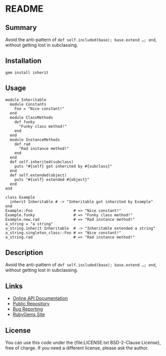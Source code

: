 README
======



Summary
-------

Avoid the anti-pattern of `def self.included(base); base.extend …; end`, without
getting lost in subclassing.



Installation
------------

`gem install inherit`



Usage
-----

    module Inheritable
      module Constants
        Foo = "Nice constant!"
      end
      module ClassMethods
        def funky
          "Funky class method!"
        end
      end
      module InstanceMethods
        def rad
          "Rad instance method!"
        end
      end
      def self.inherited(subclass)
        puts "#{self} got inherited by #{subclass}"
      end
      def self.extended(object)
        puts "#{self} extended #{object}"
      end
    end

    class Example
      inherit Inheritable # -> "Inheritable got inherited by Example"
    end
    Example::Foo                  # => "Nice constant!"
    Example.funky                 # => "Funky class method!"
    Example.new.rad               # => "Rad instance method!"
    a_string = "a string"
    a_string.inherit Inheritable  # -> "Inheritable extended a string"
    a_string.singleton_class::Foo # => "Nice constant!"
    a_string.rad                  # => "Rad instance method!"



Description
-----------

Avoid the anti-pattern of `def self.included(base); base.extend …; end`, without
getting lost in subclassing.



Links
-----

* [Online API Documentation](http://rdoc.info/github/apeiros/inherit/master/frames)
* [Public Repository](https://github.com/apeiros/inherit)
* [Bug Reporting](https://github.com/apeiros/inherit/issues)
* [RubyGems Site](https://rubygems.org/gems/inherit)



License
-------

You can use this code under the {file:LICENSE.txt BSD-2-Clause License}, free of charge.
If you need a different license, please ask the author.
